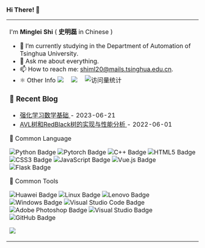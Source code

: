 ### Hi There! 👋

<table>
<tr><td>
  
I'm **Minglei Shi** ( **史明磊** in Chinese )

<!--
**shiml20/shiml20** is a ✨ _special_ ✨ repository because its `README.md` (this file) appears on your GitHub profile.
Here are some ideas to get you started:
-->

- 🔭 I’m currently studying in the Department of Automation of Tsinghua University.
- 💬 Ask me about everything.
- 📫 How to reach me: shiml20@mails.tsinghua.edu.cn.
- ⚛️ Other Info <a href="https://shiml20.github.io//"><img src="https://img.shields.io/badge/Blog-博客-blue" /></a>&emsp;
<a href="https://space.bilibili.com/478646147"><img src="https://img.shields.io/badge/Bilibili-B站-ff69b4" /></a>&emsp;
<img src="https://komarev.com/ghpvc/?username=shiml20&label=Views&color=0e75b6&style=flat" alt="访问量统计" /> <!-- visitor statistics logo 访客数统计徽标 --> 

<!-- 近期博客 -->
### 📃 Recent Blog

<!-- START_SECTION:blog -->
* <a href='https://shiml20.github.io/2023/06/21/%E3%80%90%E6%8A%80%E6%9C%AF%E3%80%91Reinforcement%20Learning/#more' target='_blank'> 强化学习数学基础 </a> - 2023-06-21
* <a href='https://shiml20.github.io/2022/06/01/%E3%80%90%E6%8A%80%E6%9C%AF%E3%80%91AVL&RBT%E7%9A%84%E5%AF%B9%E6%AF%94%E5%88%86%E6%9E%90/#more' target='_blank'> AVL树和RedBlack树的实现与性能分析 </a> - 2022-06-01
<!-- END_SECTION:blog -->

<!--  skill badge 技能徽章 -->
💪 Common Language

![Python Badge](https://img.shields.io/badge/Python-3776AB?logo=python&logoColor=fff&style=flat)
![Pytorch Badge](https://img.shields.io/badge/Pytorch-EE4C2C?logo=pytorch&logoColor=fff&style=flat)
![C++ Badge](https://img.shields.io/badge/C++-00599C?logo=cplusplus&logoColor=fff&style=flat)
![HTML5 Badge](https://img.shields.io/badge/HTML5-E34F26?logo=html5&logoColor=fff&style=flat)
![CSS3 Badge](https://img.shields.io/badge/CSS3-1572B6?logo=css3&logoColor=fff&style=flat)
![JavaScript Badge](https://img.shields.io/badge/JavaScript-F7DF1E?logo=javascript&logoColor=000&style=flat)
![Vue.js Badge](https://img.shields.io/badge/Vue.js-4FC08D?logo=vuedotjs&logoColor=fff&style=flat)
![Flask Badge](https://img.shields.io/badge/Flask-000000?logo=flask&logoColor=fff&style=flat)

<!--
🧠 计划学习

![C Badge](https://img.shields.io/badge/C-A8B9CC?logo=c&logoColor=fff&style=flat)
![C++ Badge](https://img.shields.io/badge/C%2B%2B-00599C?logo=cplusplus&logoColor=fff&style=flat)
![C Sharp Badge](https://img.shields.io/badge/C%20Sharp-239120?logo=csharp&logoColor=fff&style=flat)
![R Badge](https://img.shields.io/badge/R-276DC3?logo=r&logoColor=fff&style=flat)
![PHP Badge](https://img.shields.io/badge/PHP-777BB4?logo=php&logoColor=fff&style=flat)
![TypeScript Badge](https://img.shields.io/badge/TypeScript-3178C6?logo=typescript&logoColor=fff&style=flat)
![Node.js Badge](https://img.shields.io/badge/Node.js-393?logo=nodedotjs&logoColor=fff&style=flat)
![jQuery Badge](https://img.shields.io/badge/jQuery-0769AD?logo=jquery&logoColor=fff&style=flat)
![Vite Badge](https://img.shields.io/badge/Vite-646CFF?logo=vite&logoColor=fff&style=flat)
![Android Badge](https://img.shields.io/badge/Android-3DDC84?logo=android&logoColor=fff&style=flat)
![Three.js Badge](https://img.shields.io/badge/Three.js-092E20?logo=threedotjs&logoColor=fff&style=flat)
-->

🧰 Common Tools

![Huawei Badge](https://img.shields.io/badge/Huawei-FF0000?logo=Huawei&logoColor=white&style=flat)
![Linux Badge](https://img.shields.io/badge/Linux-FCC624?logo=linux&logoColor=000&style=flat)
![Lenovo Badge](https://img.shields.io/badge/Lenovo-E2231A?logo=lenovo&logoColor=fff&style=flat)
![Windows Badge](https://img.shields.io/badge/Windows-0078D6?logo=windows&logoColor=fff&style=flat)
![Visual Studio Code Badge](https://img.shields.io/badge/Visual%20Studio%20Code-007ACC?logo=visualstudiocode&logoColor=fff&style=flat)
![Adobe Photoshop Badge](https://img.shields.io/badge/Adobe%20Photoshop-31A8FF?logo=adobephotoshop&logoColor=fff&style=flat)
![Visual Studio Badge](https://img.shields.io/badge/Visual%20Studio-5C2D91?logo=visualstudio&logoColor=fff&style=flat)
![GitHub Badge](https://img.shields.io/badge/GitHub-181717?logo=github&logoColor=fff&style=flat)

<!-- programming tool icon 编程工具图标 -->
<img src="https://skillicons.dev/icons?i=ps,ai,c,cpp,ts,twitter,instagram,autocad,git,css,html,docker,flask" /><br>

</td></tr>


<!--
- 😄 Pronouns: ...
- ⚡ Fun fact: ...
- 👯 I’m looking to collaborate on 
- 🤔 I’m looking for help with ...

![](https://github-readme-stats.vercel.app/api?username=shiml20)
-->
